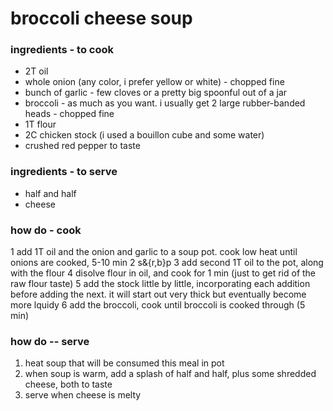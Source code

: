 # broccoli cheese soup
### ingredients - to cook
* 2T oil  
* whole onion (any color, i prefer yellow or white) - chopped fine
* bunch of garlic - few cloves or a pretty big spoonful out of a jar
* broccoli - as much as you want. i usually get 2 large rubber-banded heads - chopped fine
* 1T flour
* 2C chicken stock (i used a bouillon cube and some water)
* crushed red pepper to taste
### ingredients - to serve
* half and half
* cheese
### how do - cook
1 add 1T oil and the onion and garlic to a soup pot. cook low heat until onions are cooked, 5-10 min
2 s&{r,b}p
3 add second 1T oil to the pot, along with the flour
4 disolve flour in oil, and cook for 1 min (just to get rid of the raw flour taste)
5 add the stock little by little, incorporating each addition before adding the next. it will start out very thick but eventually become more lquidy
6 add the broccoli, cook until broccoli is cooked through (5 min)
### how do -- serve
1. heat soup that will be consumed this meal in pot
2. when soup is warm, add a splash of half and half, plus some shredded cheese, both to taste
3. serve when cheese is melty
